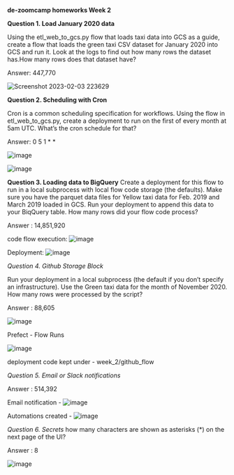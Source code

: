 
**de-zoomcamp homeworks Week 2**

**Question 1. Load January 2020 data**

Using the etl_web_to_gcs.py flow that loads taxi data into GCS as a guide, create a flow that loads the green taxi CSV dataset for January 2020 into GCS and run it. Look at the logs to find out how many rows the dataset has.How many rows does that dataset have?

Answer: 447,770

![Screenshot 2023-02-03 223629](https://user-images.githubusercontent.com/25481135/216664073-77db1f03-9131-48e1-8a3d-28e84583c8d4.png)

**Question 2. Scheduling with Cron**

Cron is a common scheduling specification for workflows.
Using the flow in etl_web_to_gcs.py, create a deployment to run on the first of every month at 5am UTC. What’s the cron schedule for that?

Answer: 0 5 1 * *

![image](https://user-images.githubusercontent.com/25481135/216670362-18d8f5fc-0bf3-4c4e-92cb-ee5153f2522f.png)

![image](https://user-images.githubusercontent.com/25481135/216670059-57ec54c4-df9c-4549-afd3-bd84a15db545.png)

**Question 3. Loading data to BigQuery**
Create a deployment for this flow to run in a local subprocess with local flow code storage (the defaults).
Make sure you have the parquet data files for Yellow taxi data for Feb. 2019 and March 2019 loaded in GCS. Run your deployment to append this data to your BiqQuery table. How many rows did your flow code process?

Answer : 14,851,920

code flow execution:
![image](https://user-images.githubusercontent.com/25481135/216828290-558ef682-4c26-44e6-b6aa-27054fe3f9b3.png)

Deployment:
![image](https://user-images.githubusercontent.com/25481135/216828672-c62a9f84-a86a-4fad-b7b4-ab7e53ba79c5.png)

*Question 4. Github Storage Block*

Run your deployment in a local subprocess (the default if you don’t specify an infrastructure). Use the Green taxi data for the month of November 2020.
How many rows were processed by the script?

Answer : 88,605

![image](https://user-images.githubusercontent.com/25481135/217321313-21c9134e-3dcc-4235-a0d5-e570cb6c70a0.png)

Prefect - Flow Runs

![image](https://user-images.githubusercontent.com/25481135/217357275-fde86fa1-0a51-444f-8794-6acdb93dbd33.png)

deployment code kept under - week_2/github_flow 

*Question 5. Email or Slack notifications*

Answer : 514,392

Email notification -
![image](https://user-images.githubusercontent.com/25481135/217454804-1f2decbe-91c7-4cea-b5fa-1b4304284058.png)

Automations created -
![image](https://user-images.githubusercontent.com/25481135/217454988-d2beb71d-61cb-40af-9ee1-ccc6c6db45bf.png)

*Question 6. Secrets*
how many characters are shown as asterisks (*) on the next page of the UI?

Answer : 8

![image](https://user-images.githubusercontent.com/25481135/217457554-8897eb24-bc85-45c5-9b47-87ec87964cae.png)









